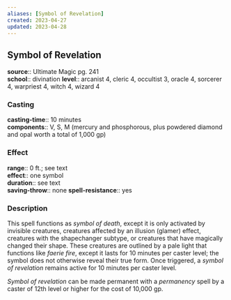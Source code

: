 ```yaml
---
aliases: [Symbol of Revelation]
created: 2023-04-27
updated: 2023-04-28
---
```


## Symbol of Revelation

**source**:: Ultimate Magic pg. 241  
**school**:: divination
**level**:: arcanist 4, cleric 4, occultist 3, oracle 4, sorcerer 4, warpriest 4, witch 4, wizard 4

### Casting

**casting-time**:: 10 minutes  
**components**:: V, S, M (mercury and phosphorous, plus powdered diamond and opal worth a total of 1,000 gp)

### Effect

**range**:: 0 ft.; see text  
**effect**:: one symbol  
**duration**:: see text  
**saving-throw**:: none
**spell-resistance**:: yes

### Description

This spell functions as *symbol of death*, except it is only activated by invisible creatures, creatures affected by an illusion (glamer) effect, creatures with the shapechanger subtype, or creatures that have magically changed their shape. These creatures are outlined by a pale light that functions like *faerie fire*, except it lasts for 10 minutes per caster level; the symbol does not otherwise reveal their true form. Once triggered, a *symbol of revelation* remains active for 10 minutes per caster level.  
  
*Symbol of revelation* can be made permanent with a *permanency* spell by a caster of 12th level or higher for the cost of 10,000 gp.
